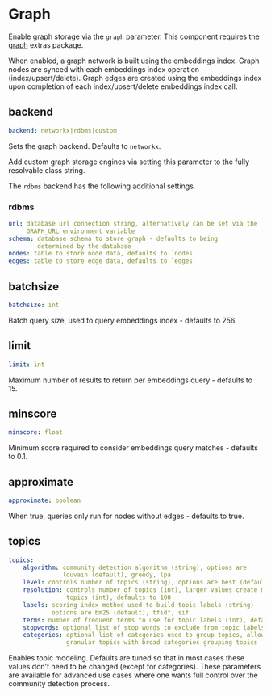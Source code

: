 # Graph

Enable graph storage via the `graph` parameter. This component requires the [graph](../../../install/#graph) extras package.

When enabled, a graph network is built using the embeddings index. Graph nodes are synced with each embeddings index operation (index/upsert/delete). Graph edges are created using the embeddings index upon completion of each index/upsert/delete embeddings index call.

## backend
```yaml
backend: networkx|rdbms|custom
```

Sets the graph backend. Defaults to `networkx`.

Add custom graph storage engines via setting this parameter to the fully resolvable class string.

The `rdbms` backend has the following additional settings.

### rdbms
```yaml
url: database url connection string, alternatively can be set via the
     GRAPH_URL environment variable
schema: database schema to store graph - defaults to being
        determined by the database
nodes: table to store node data, defaults to `nodes`
edges: table to store edge data, defaults to `edges`
```

## batchsize
```yaml
batchsize: int
```

Batch query size, used to query embeddings index - defaults to 256.

## limit
```yaml
limit: int
```

Maximum number of results to return per embeddings query - defaults to 15.

## minscore
```yaml
minscore: float
```

Minimum score required to consider embeddings query matches - defaults to 0.1.

## approximate
```yaml
approximate: boolean
```

When true, queries only run for nodes without edges - defaults to true.

## topics
```yaml
topics:
    algorithm: community detection algorithm (string), options are
               louvain (default), greedy, lpa
    level: controls number of topics (string), options are best (default) or first
    resolution: controls number of topics (int), larger values create more
                topics (int), defaults to 100
    labels: scoring index method used to build topic labels (string)
            options are bm25 (default), tfidf, sif
    terms: number of frequent terms to use for topic labels (int), defaults to 4
    stopwords: optional list of stop words to exclude from topic labels
    categories: optional list of categories used to group topics, allows
                granular topics with broad categories grouping topics
```

Enables topic modeling. Defaults are tuned so that in most cases these values don't need to be changed (except for categories). These parameters are available for advanced use cases where one wants full control over the community detection process.
